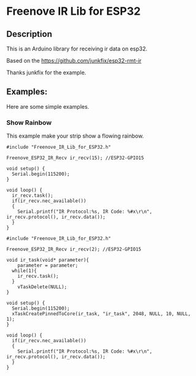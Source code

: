 # Freenove IR Lib for ESP32

## Description
This is an Arduino library for receiving ir data on esp32.

Based on the https://github.com/junkfix/esp32-rmt-ir

Thanks junkfix for the example.


## Examples:

Here are some simple examples.

### Show Rainbow

This example make your strip show a flowing rainbow.

```
#include "Freenove_IR_Lib_for_ESP32.h"

Freenove_ESP32_IR_Recv ir_recv(15); //ESP32-GPIO15

void setup() {
  Serial.begin(115200);
}

void loop() {
  ir_recv.task();
  if(ir_recv.nec_available())
  {
    Serial.printf("IR Protocol:%s, IR Code: %#x\r\n", ir_recv.protocol(), ir_recv.data());
  }
}
```

```
#include "Freenove_IR_Lib_for_ESP32.h"

Freenove_ESP32_IR_Recv ir_recv(2); //ESP32-GPIO15

void ir_task(void* parameter){
	parameter = parameter;
  while(1){
    ir_recv.task();
  }
	vTaskDelete(NULL);
}

void setup() {
  Serial.begin(115200);
  xTaskCreatePinnedToCore(ir_task, "ir_task", 2048, NULL, 10, NULL, 1);
}

void loop() {
  if(ir_recv.nec_available())
  {
    Serial.printf("IR Protocol:%s, IR Code: %#x\r\n", ir_recv.protocol(), ir_recv.data());
  }
}
```

